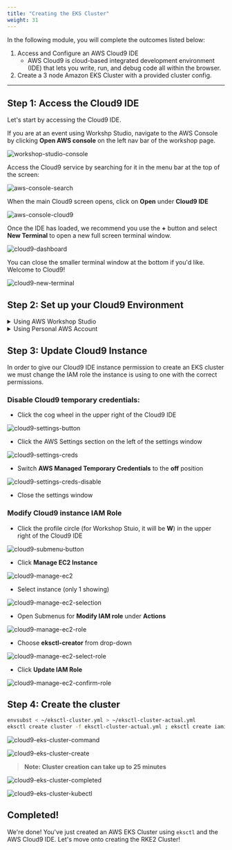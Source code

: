 ```yaml
---
title: "Creating the EKS Cluster"
weight: 31
---
```


In the following module, you will complete the outcomes listed below:

1. Access and Configure an AWS Cloud9 IDE
   * AWS Cloud9 is cloud-based integrated development environment (IDE) that lets you write, run, and debug code all within the browser.
2. Create a 3 node Amazon EKS Cluster with a provided cluster config.

---


## Step 1: Access the Cloud9 IDE

Let's start by accessing the Cloud9 IDE.

If you are at an event using Workshp Studio, navigate to the AWS Console by clicking **Open AWS console** on the left 
nav bar of the workshop page.

![workshop-studio-console](/static/images/content/cloud9/access-console.png)

Access the Cloud9 service by searching for it in the menu bar at the top of the screen:

![aws-console-search](/static/images/content/cloud9/search.png)

When the main Cloud9 screen opens, click on **Open** under **Cloud9 IDE**

![aws-console-cloud9](/static/images/content/cloud9/open.png)

Once the IDE has loaded, we recommend you use the **+** button and select **New Terminal** to open a new full screen terminal window.

![cloud9-dashboard](/static/images/content/cloud9/terminal-open.png)

You can close the smaller terminal window at the bottom if you'd like. Welcome to Cloud9!

![cloud9-new-terminal](/static/images/content/cloud9/terminal.png)

## Step 2: Set up your Cloud9 Environment

<details>
<summary>Using AWS Workshop Studio</summary>

::::expand{header="Using AWS Workshop Studio"}
### Download the env-setup.sh file:

The setup script will install (or update) a few tools and set environment variables in the Cloud9 IDE.

* Run **curl** command in the Cloud9 terminal:

```bash
cd
curl ':assetUrl{path="env-setup.sh" source=s3}' --output /tmp/setup.sh
```

![cloud9-setupScript-download](/static/images/content/cloud9/setupScript-download.png)

### Run the setup script

* Run **env-setup.sh**:
    
```bash
cd
. /tmp/setup.sh
```

![cloud9-setupScript-start](/static/images/content/cloud9/startSetup-script.png)


### Download the cluster config:

The cluster config file defines the EKS cluster settings and permissions for the cluster.

* Run the **curl** command in the Cloud9 terminal):

```bash
curl ':assetUrl{path="eksctl-cluster.yml" source=s3}' --output ~/eksctl-cluster.yml
```

![cloud9-eks-config-download](/static/images/content/cloud9/eks-conf-download.png)
::::
</details>

<details>
<summary>Using Personal AWS Account</summary>

::::expand{header="Using Personal AWS Account"}
### Upload the required files:

Upload the **env-setup.sh** and **eks-cluster.yml** files that were downloaded in the **Workshop Environment** section of the instructions to the Cloud9 environment

The setup script will install (or update) a few tools and set environment variables in the Cloud9 IDE.

* Upload the required files

You can upload files directly to your Cloud9 environment using drag and drop

   * Click **File** in the top left of the Cloud9 environment
   * Click **Upload Local Files...**

![cloud9-setupScript-download](/static/images/content/cloud9/upload-files.png)

   * Drag and drop the eks-cluster.yml and env-setup.sh files into the **Upload Files** pop-up window
   
![cloud9-setupScript-download](/static/images/content/cloud9/drag-drop.png)

   * Verify File upload

![cloud9-setupScript-download](/static/images/content/cloud9/confirm-upload.png)

Though files upload to the **environment** directory, it's somewhat more straightforward to work in the home directory.

* Run **copy** command in the Cloud9 terminal:

```bash
cd
cp environment/env-setup.sh /tmp/
cp environment/eksctl-cluster.yml .
```

![cloud9-setupScript-download](/static/images/content/cloud9/setupScripts.png)

### Run the setup script

* Run **env-setup.sh**:
    
```bash
cd
. /tmp/env-setup.sh
```

![cloud9-setupScript-start](/static/images/content/cloud9/startSetupPersonal-script.png)
::::
</details>

## Step 3: Update Cloud9 Instance

In order to give our Cloud9 IDE instance permission to create an EKS cluster we
must change the IAM role the instance is using to one with the correct permissions.

### Disable Cloud9 temporary credentials:
* Click the cog wheel in the upper right of the Cloud9 IDE
    
![cloud9-settings-button](/static/images/content/cloud9/cloud9-settings.png)
    
* Click the AWS Settings section on the left of the settings window
    
![cloud9-settings-creds](/static/images/content/cloud9/temp-creds.png)

* Switch **AWS Managed Temporary Credentials** to the **off** position

![cloud9-settings-creds-disable](/static/images/content/cloud9/temp-creds-off.png)

* Close the settings window

### Modify Cloud9 instance IAM Role

* Click the profile circle (for Workshop Stuio, it will be **W**) in the upper right of the Cloud9 IDE

![cloud9-submenu-button](/static/images/content/cloud9/open-submenu.png)

* Click **Manage EC2 Instance**

![cloud9-manage-ec2](/static/images/content/cloud9/manage-ec2.png)

* Select instance (only 1 showing)

![cloud9-manage-ec2-selection](/static/images/content/cloud9/select-instance.png)

* Open Submenus for **Modify IAM role** under **Actions**

![cloud9-manage-ec2-role](/static/images/content/cloud9/modify-role.png)

* Choose **eksctl-creator** from drop-down

![cloud9-manage-ec2-select-role](/static/images/content/cloud9/choose-eksctl-creator.png)

* Click **Update IAM Role**

![cloud9-manage-ec2-confirm-role](/static/images/content/cloud9/update-iam-role.png)

## Step 4: Create the cluster

```bash
envsubst < ~/eksctl-cluster.yml > ~/eksctl-cluster-actual.yml
eksctl create cluster -f eksctl-cluster-actual.yml ; eksctl create iamidentitymapping --cluster $EKS_CLUSTER_NAME --region=$AWS_REGION --arn $rancherUser --group system:masters --username rancher
```

![cloud9-eks-cluster-command](/static/images/content/cloud9/envsub.png)

![cloud9-eks-cluster-create](/static/images/content/cloud9/eksctl-create.png)

> **Note: Cluster creation can take up to 25 minutes**

![cloud9-eks-cluster-completed](/static/images/content/cloud9/completeCluster.png)

![cloud9-eks-cluster-kubectl](/static/images/content/cloud9/coupleKubeCmds.png)


## Completed!

We're done! You've just created an AWS EKS Cluster using `eksctl` and the AWS Cloud9 IDE. Let's move onto creating the RKE2 Cluster!